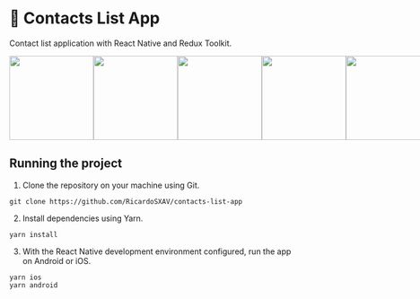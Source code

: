 # 📒 Contacts List App

Contact list application with React Native and Redux Toolkit.

<div style="display: flex">
  <img src="https://user-images.githubusercontent.com/71535025/209167675-8f908e08-9076-493d-8a30-34c13de27254.png" width="150" />
  <img src="https://user-images.githubusercontent.com/71535025/209168163-a640b2a8-6d41-4124-ba7b-f639c0e2fb7a.png" width="150" />
  <img src="https://user-images.githubusercontent.com/71535025/209168237-5dba9bd0-228c-4136-9858-7f6027eb08cc.png" width="150" />
  <img src="https://user-images.githubusercontent.com/71535025/209168928-31047083-c9a2-4f5b-9653-fadc19d933cf.png" width="150" />
  <img src="https://user-images.githubusercontent.com/71535025/209169640-2c958fb9-1543-4d86-b9d1-c7f3f4401f6b.png" width="150" />
</div>

## Running the project

1. Clone the repository on your machine using Git.

```
git clone https://github.com/RicardoSXAV/contacts-list-app
```

2. Install dependencies using Yarn.

```
yarn install
```

3. With the React Native development environment configured, run the app on Android or iOS.

```
yarn ios
yarn android
```

